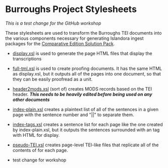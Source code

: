 # Burroughs Project Stylesheets

*This is a test change for the GitHub workshop*

These stylesheets are used to transform the Burroughs TEI documents into the various components necessary for generating Islandora ingest packages for the [Comparative Edition Solution Pack](https://github.com/fsulib/islandora_solution_pack_comparative_edition). 

* [display.xsl](https://github.com/scstanley7/burroughs-stylesheets/blob/master/display.xsl) is used to generate the page HTML files that display the transcriptions
* [full-tml.xsl](https://github.com/scstanley7/burroughs-stylesheets/blob/master/full-html.xsl) is used to create proofing documents. It has the same HTML as display.xsl, but it outputs all of the pages into one document, so that they can be easily proofread as a unit.
* [header2mods.xsl](https://github.com/scstanley7/burroughs-stylesheets/blob/master/header2mods.xsl) (sort of) creates MODS records based on the TEI header. ***This needs to be heavily edited before being used on any other documents***
* [index-plain.xsl](https://github.com/scstanley7/burroughs-stylesheets/blob/master/index-plain.xsl) creates a plaintext list of all of the sentences in a given page with the sentence number and "||" to separate them.
* [index-tags.xsl](https://github.com/scstanley7/burroughs-stylesheets/blob/master/index-tags.xsl) creates a sentence list for each page like the one created by index-plain.xsl, but it outputs the sentences surrounded with an <span> tag with HTML for display.
* [pseudo-TEI.xsl](https://github.com/scstanley7/burroughs-stylesheets/blob/master/pseudo-TEI.xsl) creates page-level TEI-like files that replicate all of the contents of <surface> for each page.

* test change for workshop